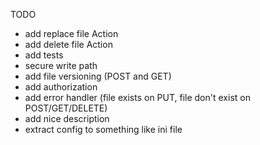 TODO
* add replace file Action
* add delete file Action
* add tests
* secure write path
* add file versioning (POST and GET)
* add authorization
* add error handler (file exists on PUT, file don't exist on POST/GET/DELETE)
* add nice description
* extract config to something like ini file